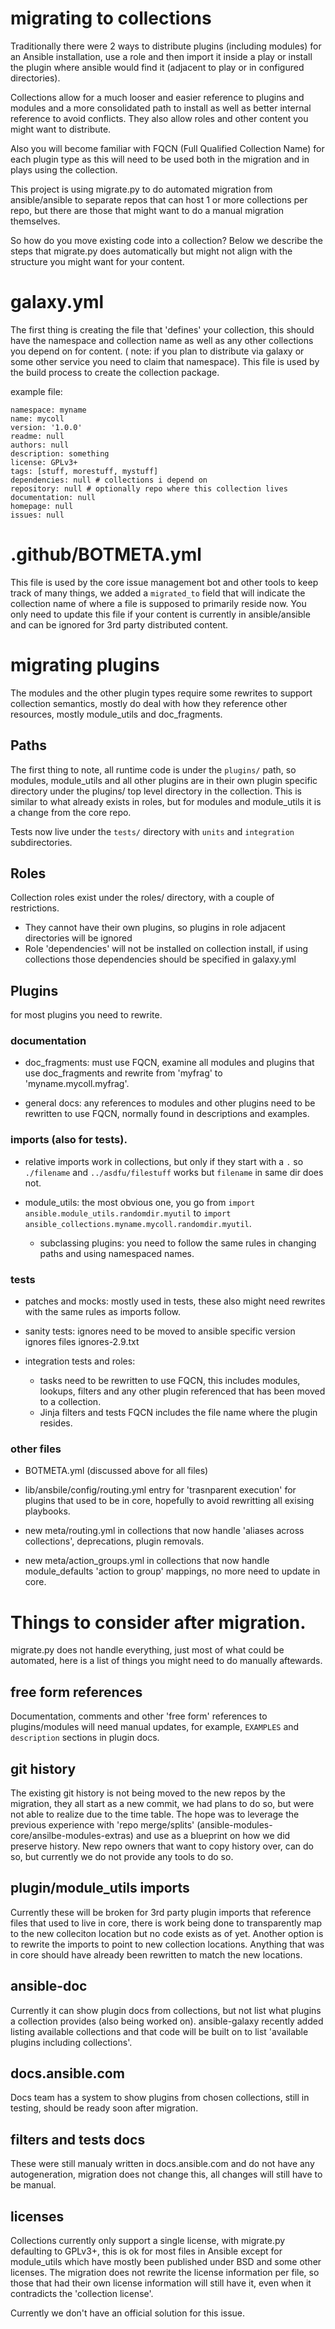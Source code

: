 # migrating to collections

Traditionally there were 2 ways to distribute plugins (including modules) for an Ansible installation,
use a role and then import it inside a play or install the plugin where ansible would find it (adjacent to play or in configured directories).

Collections allow for a much looser and easier reference to plugins and modules and a more consolidated path to install as well as better internal reference to avoid conflicts.
They also allow roles and other content you might want to distribute.

Also you will become familiar with FQCN (Full Qualified Collection Name) for each plugin type as this will need to be used both in the migration and in plays using the collection.


This project is using migrate.py to do automated migration from ansible/ansible to separate repos that can host 1 or more collections per repo, but there are those that might want to do a manual migration themselves.

So how do you move existing code into a collection? Below we describe the steps that migrate.py does automatically but might not align with the structure you might want for your content.


# galaxy.yml

The first thing is creating the file that 'defines' your collection, this should have the namespace and collection name as well as any other collections you depend on for content.
( note: if you plan to distribute via galaxy or some other service you need to claim that namespace). This file is used by the build process to create the collection package.


example file:
```
namespace: myname
name: mycoll
version: '1.0.0'
readme: null
authors: null
description: something
license: GPLv3+
tags: [stuff, morestuff, mystuff]
dependencies: null # collections i depend on
repository: null # optionally repo where this collection lives
documentation: null
homepage: null
issues: null
```

# .github/BOTMETA.yml

This file is used by the core issue management bot and other tools to keep track of many things, we added a `migrated_to` field that will indicate the collection name of where a file is supposed to primarily reside now.
You only need to update this file if your content is currently in ansible/ansible and can be ignored for 3rd party distributed content.

# migrating plugins

The modules and the other plugin types require some rewrites to support collection semantics, mostly do deal with how they reference other resources, mostly module_utils and doc_fragments.


## Paths
The first thing to note, all runtime code is under the ``plugins/`` path, so modules, module_utils and
all other plugins are in their own plugin specific directory under the plugins/ top level directory in the collection.
This is similar to what already exists in roles, but for modules and module_utils it is a change from the core repo.

Tests now live under the ``tests/`` directory with ``units`` and ``integration`` subdirectories.

## Roles
Collection roles exist under the roles/ directory, with a couple of restrictions.

* They cannot have their own plugins, so  plugins in role adjacent directories will be ignored
* Role 'dependencies' will not be installed on collection install, if using collections those dependencies should be specified in galaxy.yml

## Plugins

for most plugins you need to rewrite.

### documentation
* doc_fragments: must use FQCN, examine all modules and plugins that use doc_fragments and rewrite from 'myfrag' to 'myname.mycoll.myfrag'.

* general docs: any references to modules and other plugins need to be rewritten to use FQCN, normally found in descriptions and examples.

### imports (also for tests).

* relative imports work in collections, but only if they start with a ``.`` so ``./filename`` and ``../asdfu/filestuff`` works but ``filename`` in same dir does not.

* module_utils: the most obvious one, you go from ``import ansible.module_utils.randomdir.myutil`` to ``import ansible_collections.myname.mycoll.randomdir.myutil``.

	* subclassing plugins: you need to follow the same rules in changing paths and using namespaced names.

### tests

* patches and mocks: mostly used in tests, these also might need rewrites with the same rules as imports follow.

* sanity tests: ignores need to be moved to ansible specific version ignores files ignores-2.9.txt

* integration tests and roles:
  * tasks need to be rewritten to use FQCN, this includes modules, lookups, filters and any other plugin referenced that has been moved to a collection.
  * Jinja filters and tests FQCN includes the file name where the plugin resides.

### other files

* BOTMETA.yml (discussed above for all files)

* lib/ansbile/config/routing.yml entry for 'trasnparent execution' for plugins that used to be in core, hopefully to avoid rewritting all exising playbooks.

* new meta/routing.yml in collections that now handle 'aliases across collections', deprecations, plugin removals.

* new meta/action_groups.yml in collections that now handle module_defaults 'action to group' mappings, no more need to update in core.


Things to consider after migration.
===================================

migrate.py does not handle everything, just most of what could be automated, here is a list of things you might need to do manually aftewards.


free form references
--------------------

Documentation, comments and other 'free form' references to plugins/modules will need manual updates, for example, `EXAMPLES` and `description` sections in plugin docs.


git history
-----------

The existing git history is not being moved to the new repos by the migration, they all start as a new commit, we had plans to do so, but were not able to realize due to the time table.
The hope was to leverage the previous experience with 'repo merge/splits' (ansible-modules-core/ansilbe-modules-extras) and use as a blueprint on how we did preserve history.
New repo owners that want to copy history over, can do so, but currently we do not provide any tools to do so.


plugin/module_utils imports
---------------------------

Currently these will be broken for 3rd party plugin imports that reference files that used to live in core, there is work being done to transparently map to the new colleciton location but no code exists as of yet. Another option is to rewrite the imports to point to new collection locations. Anything that was in core should have already been rewritten to match the new locations.


ansible-doc
-----------

Currently it can show plugin docs from collections, but not list what plugins a collection provides (also being worked on).
ansible-galaxy recently added listing available collections and that code will be built on to list 'available plugins including collections'.


docs.ansible.com
----------------

Docs team has a system to show plugins from chosen collections, still in testing, should be ready soon after migration.


filters and tests docs
----------------------

These were still manualy written in docs.ansible.com and do not have any autogeneration, migration does not change this, all changes will still have to be manual.


licenses
--------

Collections currently only support a single license, with migrate.py defaulting to GPLv3+, this is ok for most files in Ansible except for module_utils which have mostly been published under BSD and some other licenses. The migration does not rewrite the license information per file, so those that had their own license information will still have it, even when it contradicts the 'collection license'.

Currently we don't have an official solution for this issue.
